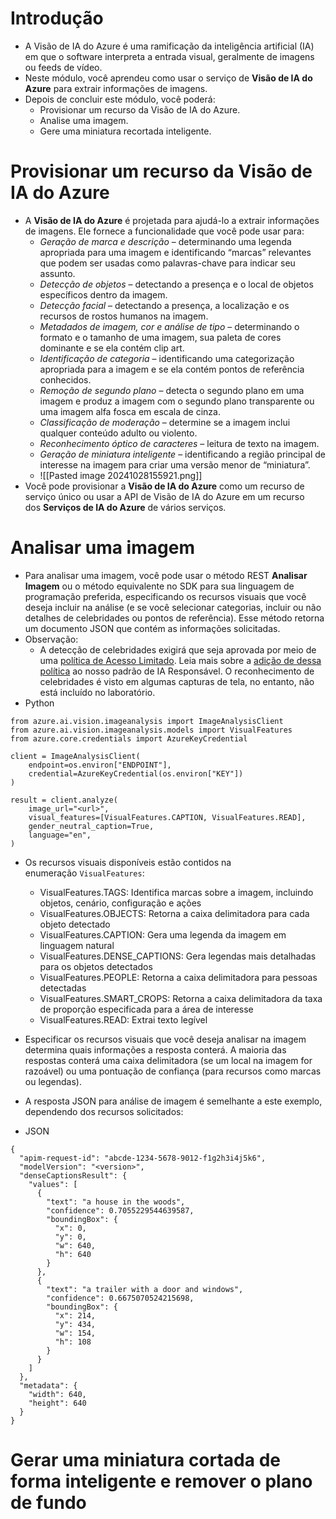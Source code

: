# Introdução
- A Visão de IA do Azure é uma ramificação da inteligência artificial (IA) em que o software interpreta a entrada visual, geralmente de imagens ou feeds de vídeo.
- Neste módulo, você aprendeu como usar o serviço de **Visão de IA do Azure** para extrair informações de imagens.
- Depois de concluir este módulo, você poderá:
	- Provisionar um recurso da Visão de IA do Azure.
	- Analise uma imagem.
	- Gere uma miniatura recortada inteligente.
# Provisionar um recurso da Visão de IA do Azure
- A **Visão de IA do Azure** é projetada para ajudá-lo a extrair informações de imagens. Ele fornece a funcionalidade que você pode usar para:
	- _Geração de marca e descrição_ – determinando uma legenda apropriada para uma imagem e identificando “marcas” relevantes que podem ser usadas como palavras-chave para indicar seu assunto.
	- _Detecção de objetos_ – detectando a presença e o local de objetos específicos dentro da imagem.
	- _Detecção facial_ – detectando a presença, a localização e os recursos de rostos humanos na imagem.
	- _Metadados de imagem, cor e análise de tipo_ – determinando o formato e o tamanho de uma imagem, sua paleta de cores dominante e se ela contém clip art.
	- _Identificação de categoria_ – identificando uma categorização apropriada para a imagem e se ela contém pontos de referência conhecidos.
	- _Remoção de segundo plano_ – detecta o segundo plano em uma imagem e produz a imagem com o segundo plano transparente ou uma imagem alfa fosca em escala de cinza.
	- _Classificação de moderação_ – determine se a imagem inclui qualquer conteúdo adulto ou violento.
	- _Reconhecimento óptico de caracteres_ – leitura de texto na imagem.
	- _Geração de miniatura inteligente_ – identificando a região principal de interesse na imagem para criar uma versão menor de “miniatura”.
	- ![[Pasted image 20241028155921.png]]
- Você pode provisionar a **Visão de IA do Azure** como um recurso de serviço único ou usar a API de Visão de IA do Azure em um recurso dos **Serviços de IA do Azure** de vários serviços.
# Analisar uma imagem
- Para analisar uma imagem, você pode usar o método REST **Analisar Imagem** ou o método equivalente no SDK para sua linguagem de programação preferida, especificando os recursos visuais que você deseja incluir na análise (e se você selecionar categorias, incluir ou não detalhes de celebridades ou pontos de referência). Esse método retorna um documento JSON que contém as informações solicitadas.
- Observação:
	- A detecção de celebridades exigirá que seja aprovada por meio de uma [política de Acesso Limitado](https://aka.ms/cog-services-limited-access). Leia mais sobre a [adição de dessa política](https://azure.microsoft.com/blog/responsible-ai-investments-and-safeguards-for-facial-recognition/) ao nosso padrão de IA Responsável. O reconhecimento de celebridades é visto em algumas capturas de tela, no entanto, não está incluído no laboratório.
- Python

```
from azure.ai.vision.imageanalysis import ImageAnalysisClient
from azure.ai.vision.imageanalysis.models import VisualFeatures
from azure.core.credentials import AzureKeyCredential

client = ImageAnalysisClient(
    endpoint=os.environ["ENDPOINT"],
    credential=AzureKeyCredential(os.environ["KEY"])
)

result = client.analyze(
    image_url="<url>",
    visual_features=[VisualFeatures.CAPTION, VisualFeatures.READ],
    gender_neutral_caption=True,
    language="en",
)
```

- Os recursos visuais disponíveis estão contidos na enumeração `VisualFeatures`:

	- VisualFeatures.TAGS: Identifica marcas sobre a imagem, incluindo objetos, cenário, configuração e ações
	- VisualFeatures.OBJECTS: Retorna a caixa delimitadora para cada objeto detectado
	- VisualFeatures.CAPTION: Gera uma legenda da imagem em linguagem natural
	- VisualFeatures.DENSE_CAPTIONS: Gera legendas mais detalhadas para os objetos detectados
	- VisualFeatures.PEOPLE: Retorna a caixa delimitadora para pessoas detectadas
	- VisualFeatures.SMART_CROPS: Retorna a caixa delimitadora da taxa de proporção especificada para a área de interesse
	- VisualFeatures.READ: Extrai texto legível

- Especificar os recursos visuais que você deseja analisar na imagem determina quais informações a resposta conterá. A maioria das respostas conterá uma caixa delimitadora (se um local na imagem for razoável) ou uma pontuação de confiança (para recursos como marcas ou legendas).

- A resposta JSON para análise de imagem é semelhante a este exemplo, dependendo dos recursos solicitados:

- JSON

```
{
  "apim-request-id": "abcde-1234-5678-9012-f1g2h3i4j5k6",
  "modelVersion": "<version>",
  "denseCaptionsResult": {
    "values": [
      {
        "text": "a house in the woods",
        "confidence": 0.7055229544639587,
        "boundingBox": {
          "x": 0,
          "y": 0,
          "w": 640,
          "h": 640
        }
      },
      {
        "text": "a trailer with a door and windows",
        "confidence": 0.6675070524215698,
        "boundingBox": {
          "x": 214,
          "y": 434,
          "w": 154,
          "h": 108
        }
      }
    ]
  },
  "metadata": {
    "width": 640,
    "height": 640
  }
}
```

# Gerar uma miniatura cortada de forma inteligente e remover o plano de fundo
